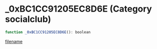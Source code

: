 # _0xBC1CC91205EC8D6E (Category socialclub)

```js
function _0xBC1CC91205EC8D6E(): boolean
```

[filename](_0xBC1CC91205EC8D6E_m.md ':include')